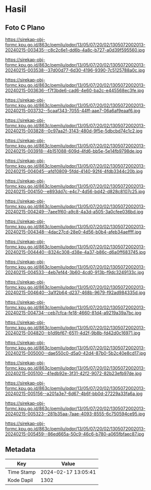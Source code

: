 # Hasil

## Foto C Plano

https://sirekap-obj-formc.kpu.go.id/863c/pemilu/pdpr/13/05/07/20/02/1305072002013-20240215-003435--c8c2c6e1-dd6b-4a8c-b727-a0d39f595560.jpg

https://sirekap-obj-formc.kpu.go.id/863c/pemilu/pdpr/13/05/07/20/02/1305072002013-20240215-003538--37d00d77-6d30-4196-9390-7c5125788a0c.jpg

https://sirekap-obj-formc.kpu.go.id/863c/pemilu/pdpr/13/05/07/20/02/1305072002013-20240215-003636--f7f3bde6-cad6-4e60-ba2c-e445568ec3fe.jpg

https://sirekap-obj-formc.kpu.go.id/863c/pemilu/pdpr/13/05/07/20/02/1305072002013-20240215-003732--5caaf343-7055-44ff-aae7-06a6af9eaaf6.jpg

https://sirekap-obj-formc.kpu.go.id/863c/pemilu/pdpr/13/05/07/20/02/1305072002013-20240215-003828--0c97aa2f-3143-480d-9f5e-5dbcbd74c1c2.jpg

https://sirekap-obj-formc.kpu.go.id/863c/pemilu/pdpr/13/05/07/20/02/1305072002013-20240215-003918--4b151088-609d-4fd6-bb5e-5e14fb9798de.jpg

https://sirekap-obj-formc.kpu.go.id/863c/pemilu/pdpr/13/05/07/20/02/1305072002013-20240215-004045--afd10809-5fdd-4140-92f4-4fdb3344c20b.jpg

https://sirekap-obj-formc.kpu.go.id/863c/pemilu/pdpr/13/05/07/20/02/1305072002013-20240215-004150--e893dd7c-e4c7-4d56-bd42-d828c8107c25.jpg

https://sirekap-obj-formc.kpu.go.id/863c/pemilu/pdpr/13/05/07/20/02/1305072002013-20240215-004249--7aee1f60-a9c8-4a3d-a505-3a0cfee036bd.jpg

https://sirekap-obj-formc.kpu.go.id/863c/pemilu/pdpr/13/05/07/20/02/1305072002013-20240215-004348--4dac27cd-28e0-4d56-b0b4-afeb34aeffff.jpg

https://sirekap-obj-formc.kpu.go.id/863c/pemilu/pdpr/13/05/07/20/02/1305072002013-20240215-004440--8324c308-d38e-4a37-b86c-d6a0ff683745.jpg

https://sirekap-obj-formc.kpu.go.id/863c/pemilu/pdpr/13/05/07/20/02/1305072002013-20240215-004533--4eb7ef44-3b60-4cd0-913b-f9dc3249133c.jpg

https://sirekap-obj-formc.kpu.go.id/863c/pemilu/pdpr/13/05/07/20/02/1305072002013-20240215-004640--3a1f2b64-d237-468b-9679-f92ad984335d.jpg

https://sirekap-obj-formc.kpu.go.id/863c/pemilu/pdpr/13/05/07/20/02/1305072002013-20240215-004734--ceb7cfca-fe18-4660-81d4-a9219a39a7bc.jpg

https://sirekap-obj-formc.kpu.go.id/863c/pemilu/pdpr/13/05/07/20/02/1305072002013-20240215-004820--b1d9bf67-6511-4d2f-9b8b-fd42d0c16971.jpg

https://sirekap-obj-formc.kpu.go.id/863c/pemilu/pdpr/13/05/07/20/02/1305072002013-20240215-005000--dae550c0-d5a0-42d4-87b0-5b2c40e8cd17.jpg

https://sirekap-obj-formc.kpu.go.id/863c/pemilu/pdpr/13/05/07/20/02/1305072002013-20240215-005100--41edb92e-3f31-42f2-9072-82b23efb97de.jpg

https://sirekap-obj-formc.kpu.go.id/863c/pemilu/pdpr/13/05/07/20/02/1305072002013-20240215-005156--a201a3e7-6d67-4b6f-bb0d-27229a33fa6a.jpg

https://sirekap-obj-formc.kpu.go.id/863c/pemilu/pdpr/13/05/07/20/02/1305072002013-20240215-005323--281b35aa-7aae-4093-8555-6c750594ce95.jpg

https://sirekap-obj-formc.kpu.go.id/863c/pemilu/pdpr/13/05/07/20/02/1305072002013-20240215-005459--86ed665a-50c9-46c6-b780-a065fbfaec87.jpg


## Metadata

| Key        | Value               |
| ---------- | ------------------- |
| Time Stamp | 2024-02-17 13:05:41 |
| Kode Dapil | 1302                |



